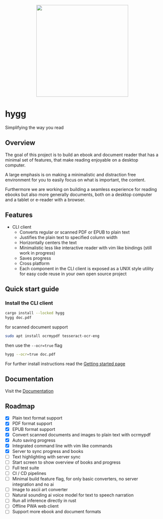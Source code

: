 <p align="center">
  <a href="https://github.com/kruserr/hygg" target="_blank">
    <img width="300" src="https://raw.githubusercontent.com/kruserr/hygg/main/assets/logo/logo.svg">
  </a>
</p>

# hygg
Simplifying the way you read

## Overview
The goal of this project is to build an ebook and document reader that has a minimal set of features, that make reading enjoyable on a desktop computer.

A large emphasis is on making a minimalistic and distraction free environment for you to easily focus on what is important, the content.

Furthermore we are working on building a seamless experience for reading ebooks but also more generally documents, both on a desktop computer and a tablet or e-reader with a browser.

## Features
- CLI client
  - Converts regular or scanned PDF or EPUB to plain text
  - Justifies the plain text to specified column width
  - Horizontally centers the text
  - Minimalistic less like interactive reader with vim like bindings (still work in progress)
  - Saves progress
  - Cross platform
  - Each component in the CLI client is exposed as a UNIX style utility for easy code reuse in your own open source project

## Quick start guide
### Install the CLI client
```sh
cargo install --locked hygg
hygg doc.pdf
```

for scanned document support
```sh
sudo apt install ocrmypdf tesseract-ocr-eng
```

then use the `--ocr=true` flag
```sh
hygg --ocr=true doc.pdf
```

For further install instructions read the [Getting started page](https://github.com/kruserr/hygg/blob/main/docs/README.md)

## Documentation
Visit the [Documentation](https://github.com/kruserr/hygg/blob/main/docs/pages/getting-started.md)

## Roadmap
- [x] Plain text format support
- [x] PDF format support
- [x] EPUB format support
- [x] Convert scanned documents and images to plain text with ocrmypdf
- [x] Auto saving progress
- [x] Integrated command line with vim like commands
- [x] Server to sync progress and books
- [ ] Text highlighting with server sync
- [ ] Start screen to show overview of books and progress
- [ ] Full test suite
- [ ] CI / CD pipelines
- [ ] Minimal build feature flag, for only basic converters, no server integration and no ai
- [ ] Image to ascii art converter
- [ ] Natural sounding ai voice model for text to speech narration
- [ ] Run all inference directly in rust
- [ ] Offline PWA web client
- [ ] Support more ebook and document formats
